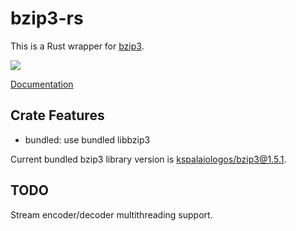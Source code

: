 # bzip3-rs

This is a Rust wrapper for [bzip3](https://github.com/kspalaiologos/bzip3).

[![](https://img.shields.io/crates/v/bzip3)](https://crates.io/crates/bzip3)

[Documentation](https://docs.rs/bzip3/latest/bzip3)

## Crate Features

- bundled: use bundled libbzip3

Current bundled bzip3 library version
is [kspalaiologos/bzip3@1.5.1](https://github.com/kspalaiologos/bzip3/commit/d149f093793484d8eb55900ecf09c5714e277dba).

## TODO

Stream encoder/decoder multithreading support.
